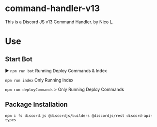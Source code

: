 # command-handler-v13
This is a Discord JS v13 Command Handler.
by Nico L.



# Use 


## Start Bot 
▶ ```npm run bot``` Running Deploy Commands & Index



```npm run index``` Only Running Index



```npm run deployCommands``` > Only Running Deploy Commands

## Package Installation
```npm i fs discord.js @discordjs/builders @discordjs/rest discord-api-types```
